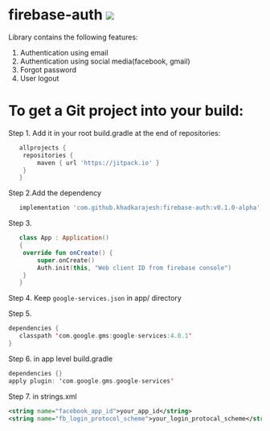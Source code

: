 # firebase-auth [![](https://jitpack.io/v/khadkarajesh/firebase-auth.svg)](https://jitpack.io/#khadkarajesh/firebase-auth)
Library contains the following features:
1. Authentication using email
2. Authentication using social media(facebook, gmail)
3. Forgot password
4. User logout

# To get a Git project into your build:

Step 1.
Add it in your root build.gradle at the end of repositories:
```gradle
   allprojects {
    repositories {
        maven { url 'https://jitpack.io' }
    }
   }
```
Step 2.Add the dependency
```gradle
   implementation 'com.github.khadkarajesh:firebase-auth:v0.1.0-alpha'
```
Step 3.
```kotlin
   class App : Application()
   {
    override fun onCreate() {
        super.onCreate()
        Auth.init(this, "Web client ID from firebase console")
    }
   }
```
Step 4.
Keep ``` google-services.json ``` in app/ directory

Step 5.
```kotlin
dependencies {
   classpath 'com.google.gms:google-services:4.0.1'
}
```
 
Step 6.
in app level build.gradle
```kotlin
dependencies {}
apply plugin: 'com.google.gms.google-services'
```

Step 7. in strings.xml 
```xml
<string name="facebook_app_id">your_app_id</string>
<string name="fb_login_protocol_scheme">your_login_protocal_scheme</string>
```
 
